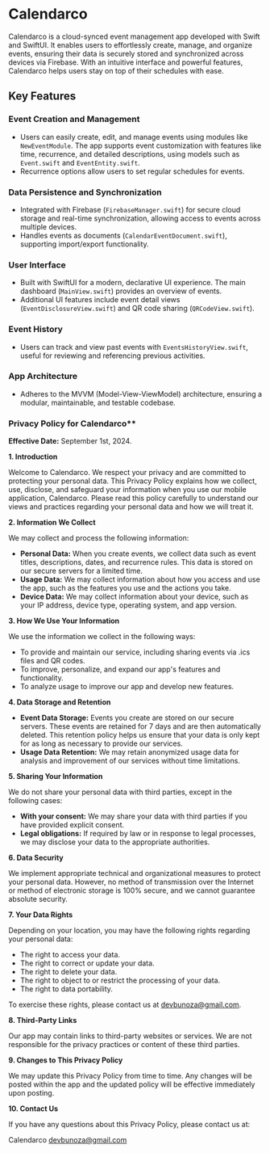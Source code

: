 # Calendarco

Calendarco is a cloud-synced event management app developed with Swift and SwiftUI. It enables users to effortlessly create, manage, and organize events, ensuring their data is securely stored and synchronized across devices via Firebase. With an intuitive interface and powerful features, Calendarco helps users stay on top of their schedules with ease.

## Key Features

### Event Creation and Management
- Users can easily create, edit, and manage events using modules like `NewEventModule`. The app supports event customization with features like time, recurrence, and detailed descriptions, using models such as `Event.swift` and `EventEntity.swift`.
- Recurrence options allow users to set regular schedules for events.

### Data Persistence and Synchronization
- Integrated with Firebase (`FirebaseManager.swift`) for secure cloud storage and real-time synchronization, allowing access to events across multiple devices.
- Handles events as documents (`CalendarEventDocument.swift`), supporting import/export functionality.

### User Interface
- Built with SwiftUI for a modern, declarative UI experience. The main dashboard (`MainView.swift`) provides an overview of events.
- Additional UI features include event detail views (`EventDisclosureView.swift`) and QR code sharing (`QRCodeView.swift`).

### Event History
- Users can track and view past events with `EventsHistoryView.swift`, useful for reviewing and referencing previous activities.

### App Architecture
- Adheres to the MVVM (Model-View-ViewModel) architecture, ensuring a modular, maintainable, and testable codebase.



### Privacy Policy for Calendarco**

**Effective Date:** September 1st, 2024.

**1. Introduction**

Welcome to Calendarco. We respect your privacy and are committed to protecting your personal data. This Privacy Policy explains how we collect, use, disclose, and safeguard your information when you use our mobile application, Calendarco. Please read this policy carefully to understand our views and practices regarding your personal data and how we will treat it.

**2. Information We Collect**

We may collect and process the following information:

- **Personal Data:** When you create events, we collect data such as event titles, descriptions, dates, and recurrence rules. This data is stored on our secure servers for a limited time.
- **Usage Data:** We may collect information about how you access and use the app, such as the features you use and the actions you take.
- **Device Data:** We may collect information about your device, such as your IP address, device type, operating system, and app version.

**3. How We Use Your Information**

We use the information we collect in the following ways:

- To provide and maintain our service, including sharing events via .ics files and QR codes.
- To improve, personalize, and expand our app's features and functionality.
- To analyze usage to improve our app and develop new features.

**4. Data Storage and Retention**

- **Event Data Storage:** Events you create are stored on our secure servers. These events are retained for 7 days and are then automatically deleted. This retention policy helps us ensure that your data is only kept for as long as necessary to provide our services.
- **Usage Data Retention:** We may retain anonymized usage data for analysis and improvement of our services without time limitations.

**5. Sharing Your Information**

We do not share your personal data with third parties, except in the following cases:

- **With your consent:** We may share your data with third parties if you have provided explicit consent.
- **Legal obligations:** If required by law or in response to legal processes, we may disclose your data to the appropriate authorities.

**6. Data Security**

We implement appropriate technical and organizational measures to protect your personal data. However, no method of transmission over the Internet or method of electronic storage is 100% secure, and we cannot guarantee absolute security.

**7. Your Data Rights**

Depending on your location, you may have the following rights regarding your personal data:

- The right to access your data.
- The right to correct or update your data.
- The right to delete your data.
- The right to object to or restrict the processing of your data.
- The right to data portability.

To exercise these rights, please contact us at devbunoza@gmail.com.

**8. Third-Party Links**

Our app may contain links to third-party websites or services. We are not responsible for the privacy practices or content of these third parties.

**9. Changes to This Privacy Policy**

We may update this Privacy Policy from time to time. Any changes will be posted within the app and the updated policy will be effective immediately upon posting.

**10. Contact Us**

If you have any questions about this Privacy Policy, please contact us at:

Calendarco
devbunoza@gmail.com
